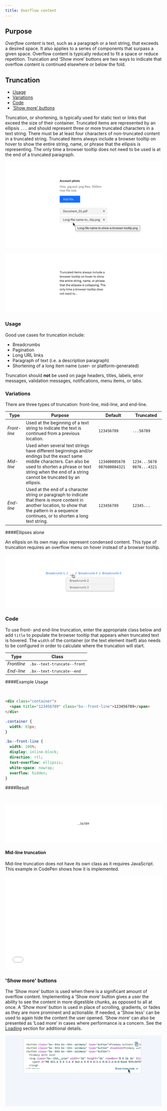 ```yaml
---
title: Overflow content
---
```


## Purpose

_Overflow content_ is text, such as a paragraph or a text string, that exceeds a desired space. It also applies to a series of components that surpass a given space. Overflow content is typically reduced to fit a space or reduce repetition. Truncation and ‘Show more’ buttons are two ways to indicate that overflow content is continued elsewhere or below the fold.

## Truncation

<anchor-links small="true">
<ul>
    <li><a href="#usage">Usage</a></li>
    <li><a href="#variations">Variations</a></li>
    <li><a href="#code">Code</a></li>
    <li><a href="#show-more-buttons">‘Show more’ buttons</a></li>
</ul>
</anchor-links>

Truncation, or shortening, is typically used for static text or links that exceed the size of their container. Truncated items are represented by an ellipsis `...` and should represent three or more truncated characters in a text string. There must be at least four characters of non-truncated content in a truncated string. Truncated items always include a browser tooltip on hover to show the entire string, name, or phrase that the ellipsis is representing. The only time a browser tooltip does not need to be used is at the end of a truncated paragraph.

<image-component cols="8" caption="Example of a browser tooltip being used for truncation.">

![Example of a browser tooltip being used for truncation.](images/BrowserTooltip.png)

</image-component>

<image-component cols="8" caption="Example of end-line truncation for a paragraph.">

![Example of end-line truncation for a paragraph.](images/Truncated-Paragraph.png)

</image-component>

### Usage

Good use cases for truncation include:

- Breadcrumbs
- Pagination
- Long URL links
- Paragraph of text (i.e. a description paragraph)
- Shortening of a long item name (user- or platform-generated)

Truncation should **not** be used on page headers, titles, labels, error messages, validation messages, notifications, menu items, or tabs.

### Variations

There are three types of truncation: front-line, mid-line, and end-line.

| Type           | Purpose                                                                                                                                                                                                                        | Default                       | Truncated                   |
| -------------- | ------------------------------------------------------------------------------------------------------------------------------------------------------------------------------------------------------------------------------ | ----------------------------- | --------------------------- |
| _Front-line_ | Used at the beginning of a text string to indicate the text is continued from a previous location.                                                                                                                             | `123456789`                   | `...56789`                   |
| _Mid-line_   | Used when several text strings have different beginnings and/or endings but the exact same middle characters. Can also be used to shorten a phrase or text string when the end of a string cannot be truncated by an ellipsis. | `123400005678` `987600004321` | `1234...5678` `9876...4321` |
| _End-line_  | Used at the end of a character string or paragraph to indicate that there is more content in another location, to show that the pattern in a sequence continues, or to shorten a long text string.                             | `123456789`                   | `12345...`                  |

####Ellipses alone

An ellipsis on its own may also represent condensed content. This type of truncation requires an overflow menu on hover instead of a browser tooltip.

<image-component cols="8" caption="Example of a truncated breadcrumb utilizing an ellipsis with an overflow menu.">

![Example of a truncated Breadcrumb utilizing an ellipse with an Overflow Menu.](images/Ellipse.png)

</image-component>

### Code

To use front- and end-line truncation, enter the appropriate class below and add `title` to populate the browser tooltip that appears when truncated text is hovered. The `width` of the container (or the text element itself) also needs to be configured in order to calculate where the truncation will start.

| Type          | Class                       |
| ------------- | --------------------------- |
| _Frontline_ | `.bx--text-truncate--front` |
| _End-line_  | `.bx--text-truncate--end`   |

####Example Usage

<br />

```html
<div class="container">
  <span title="123456789" class="bx--front-line">123456789</span>
</div>
```

```css
.container {
  width: 65px;
}
```

```css
.bx--front-line {
  width: 100%;
  display: inline-block;
  direction: rtl;
  text-overflow: ellipsis;
  white-space: nowrap;
  overflow: hidden;
}
```

####Result

<br />

<image-component cols="8">

![Result.](images/1c695894-538c-11e8-8cd2-bb0b1cac151b.png)

</image-component>

#### Mid-line truncation

Mid-line truncation does not have its own class as it requires JavaScript. This example in CodePen shows how it is implemented.

<grid-wrapper col_lg="8">
<iframe height='300' scrolling='no' title='Middle Truncation' src='//codepen.io/team/carbon/embed/KRoBQe/?height=300&theme-id=30962&default-tab=result&embed-version=2' frameborder='no' allowtransparency='true' allowfullscreen='true' style='width: 100%;'>See the Pen <a href='https://codepen.io/team/carbon/pen/KRoBQe/'>Middle Truncation</a> by Carbon Design System (<a href='https://codepen.io/carbon'>@carbon</a>) on <a href='https://codepen.io'>CodePen</a>.
</iframe>
</grid-wrapper>

### 'Show more' buttons

The ‘Show more’ button is used when there is a significant amount of overflow content. Implementing a ‘Show more’ button gives a user the ability to see the content in more digestible chunks, as opposed to all at once. A ‘Show more’ button is used in place of scrolling, gradients, or fades as they are more prominent and actionable. If needed, a 'Show less' can be used to again hide the content the user opened. ‘Show more’ can also be presented as ‘Load more’ in cases where performance is a concern. See the [Loading](/components/loading) section for additional details.

<image-component cols="8" caption="Example of the 'Show more' button in context.">

![Example of a Code Snippet utilizing the 'Show more' Button.](images/show-more.gif)

</image-component>
